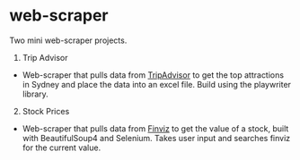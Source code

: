 # web-scraper
Two mini web-scraper projects.

1. Trip Advisor
- Web-scraper that pulls data from [TripAdvisor](https://www.tripadvisor.com.au/) to get the top attractions in Sydney and place the data into an excel file. Build using the playwriter library.

2. Stock Prices
- Web-scraper that pulls data from [Finviz](https://finviz.com/) to get the value of a stock, built with BeautifulSoup4 and Selenium. Takes user input and searches finviz for the current value.

